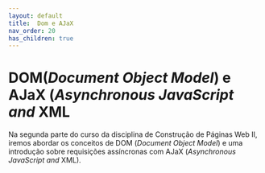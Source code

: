 ```yaml
---
layout: default
title:  Dom e AJaX
nav_order: 20
has_children: true
---
```


# DOM(_Document Object Model_) e AJaX (_Asynchronous JavaScript and_ XML

Na segunda parte do curso da disciplina de Construção de Páginas Web II, iremos
abordar os conceitos de DOM (_Document Object Model_) e uma introdução sobre
requisições assíncronas com AJaX (_Asynchronous JavaScript and_ XML).
